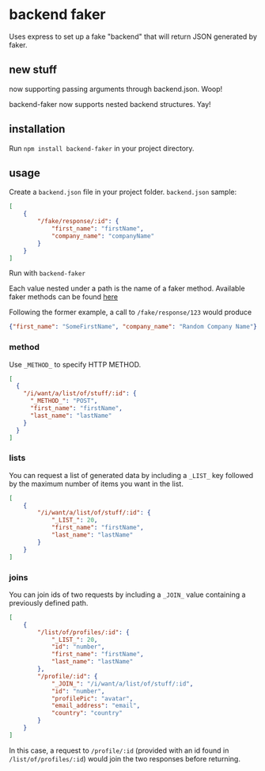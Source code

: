 # backend faker
Uses express to set up a fake "backend" that will return JSON generated by faker.

## new stuff
now supporting passing arguments through backend.json. Woop!

backend-faker now supports nested backend structures. Yay!

## installation
Run `npm install backend-faker` in your project directory.

## usage
Create a `backend.json` file in your project folder. `backend.json` sample:
```json
[
    {
        "/fake/response/:id": {
            "first_name": "firstName",
            "company_name": "companyName"
        }
    }
]
```

Run with `backend-faker`

Each value nested under a path is the name of a faker method. Available faker methods can be found [here](http://marak.com/faker.js/)

Following the former example, a call to `/fake/response/123` would produce
```json
{"first_name": "SomeFirstName", "company_name": "Random Company Name"}
```


### method
Use `_METHOD_` to specify HTTP METHOD.
```json
[
  {
    "/i/want/a/list/of/stuff/:id": {
      "_METHOD_": "POST",
      "first_name": "firstName",
      "last_name": "lastName"
    }
  }
]
```

### lists
You can request a list of generated data by including a `_LIST_` key followed by the maximum number of items you want in the list.
```json
[
    {
        "/i/want/a/list/of/stuff/:id": {
            "_LIST_": 20,
            "first_name": "firstName",
            "last_name": "lastName"
        }
    }
]
```

### joins
You can join ids of two requests by including a `_JOIN_` value containing a previously defined path.
```json
[
    {
        "/list/of/profiles/:id": {
            "_LIST_": 20,
            "id": "number",
            "first_name": "firstName",
            "last_name": "lastName"
        },
        "/profile/:id": {
            "_JOIN_": "/i/want/a/list/of/stuff/:id",
            "id": "number",
            "profilePic": "avatar",
            "email_address": "email",
            "country": "country"
        }
    }
]
```
In this case, a request to `/profile/:id` (provided with an id found in `/list/of/profiles/:id`) would join the two responses before returning.
